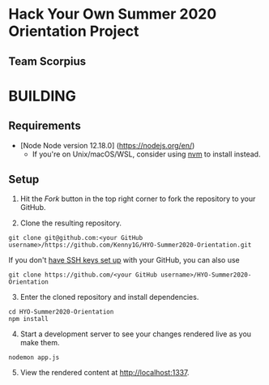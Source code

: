 # Hack Your Own Summer 2020 Orientation Project
## Team Scorpius

# BUILDING

## Requirements
- [Node Node version 12.18.0] (https://nodejs.org/en/)
   - If you're on Unix/macOS/WSL, consider using [nvm](https://github.com/nvm-sh/nvm#about) to install instead.

## Setup

1. Hit the *Fork* button in the top right corner to fork the repository to your GitHub.

2. Clone the resulting repository.
```
git clone git@github.com:<your GitHub username>/https://github.com/Kenny1G/HYO-Summer2020-Orientation.git
```

If you don't [have SSH keys set up](https://help.github.com/en/github/authenticating-to-github/generating-a-new-ssh-key-and-adding-it-to-the-ssh-agent) with your GitHub, you can also use
```
git clone https://github.com/<your GitHub username>/HYO-Summer2020-Orientation
```

3. Enter the cloned repository and install dependencies.
```
cd HYO-Summer2020-Orientation
npm install
```

4. Start a development server to see your changes rendered live as you make them.
```
nodemon app.js
```

5. View the rendered content at [http://localhost:1337](http://localhost:1337). 
